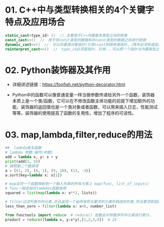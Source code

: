 # 01. C++中与类型转换相关的4个关键字特点及应用场合

```c++
static_cast<type_id> ()  // 主要用于C++内置基本类型之间的转换
const_cast<>()  //　用于将const类型的数据和非const类型的数据之间进行转换
dynamic_cast<>()  //　可以将基类对象指针(引用)cast到继承类指针，（类中必须有虚函数）
reinterpret_cast<>()  //　type_id必须是指针，引用...可以把一个指针与内置类型之间进行转换
```

# 02. Python装饰器及其作用

- 详细讲述链接：https://foofish.net/python-decorator.html

- Python中的函数可以像普通变量一样当做参数传递给另外一个函数，装饰器本质上是一个类/函数，它可以在不修改函数主体功能的前提下增加额外的功能，装饰器的返回值也是一个类对象或者函数，可以用来插入日志，性能测试等等，装饰器的使用提高了函数的复用性，增加了程序的可读性。

# 03. map,lambda,filter,reduce的用法

```python
##  lambda匿名函数
# lambda 参数:操作(参数)
add = lambda x, y: x + y
print(add(3, 5))
# 按照第二个数排序
a = [(1, 2), (4, 1), (9, 10), (13, -3)]
a.sort(key=lambda x: x[1])

# map会将一个函数映射到一个输入列表的所有元素上 map(func, list_of_inputs)
# func一般会结合lambdas函数食用
squared	= list(map(lambda x: x**2, lists))

# filter过滤列表中的元素,并且返回一个由所有符合要求的元素所构成的列表,符合要求即函数映射到该元素时返回值为True.	
less_than_zero = filter(lambda x: x<0, number_list)

from functools import reduce  # reduce() 函数会对参数序列中元素进行累计。
product	= reduce((lambda x, y:x*y),[1,2,3,4])  # 24

```